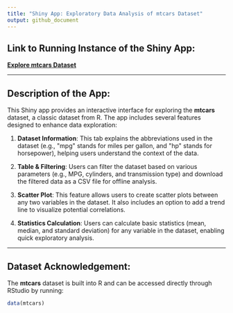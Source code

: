 ```yaml
---
title: "Shiny App: Exploratory Data Analysis of mtcars Dataset"
output: github_document
---
```


## **Link to Running Instance of the Shiny App:**

[**Explore mtcars Dataset**](https://dtan16.shinyapps.io/assignment-b3-xpado-star/)

---

## **Description of the App:**

This Shiny app provides an interactive interface for exploring the **mtcars** dataset, a classic dataset from R. The app includes several features designed to enhance data exploration:

1. **Dataset Information**: This tab explains the abbreviations used in the dataset (e.g., "mpg" stands for miles per gallon, and "hp" stands for horsepower), helping users understand the context of the data.

2. **Table & Filtering**: Users can filter the dataset based on various parameters (e.g., MPG, cylinders, and transmission type) and download the filtered data as a CSV file for offline analysis.

3. **Scatter Plot**: This feature allows users to create scatter plots between any two variables in the dataset. It also includes an option to add a trend line to visualize potential correlations.

4. **Statistics Calculation**: Users can calculate basic statistics (mean, median, and standard deviation) for any variable in the dataset, enabling quick exploratory analysis.

---

## **Dataset Acknowledgement:**

The **mtcars** dataset is built into R and can be accessed directly through RStudio by running:

```r
data(mtcars)
